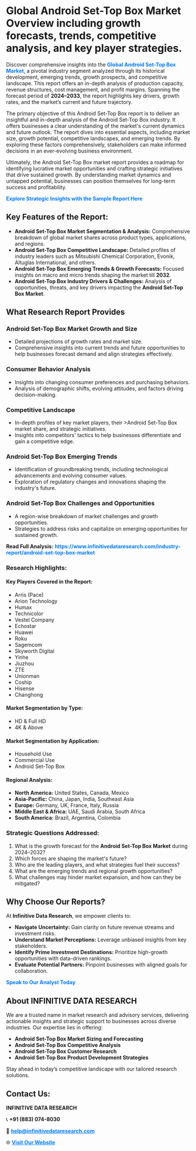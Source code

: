 <h1>Global Android Set-Top Box Market Overview including growth forecasts, trends, competitive analysis, and key player strategies.</h1>
<p>
Discover comprehensive insights into the 
<a href="https://www.infinitivedataresearch.com/industry-report/android-set-top-box-market" rel="dofollow" style="color: #007BFF; text-decoration: none;"><strong>Global Android Set-Top Box Market</strong></a>, a pivotal industry segment analyzed through its historical development, emerging trends, growth prospects, and competitive landscape. This report offers an in-depth analysis of production capacity, revenue structures, cost management, and profit margins. Spanning the forecast period of <strong>2024–2033</strong>, the report highlights key drivers, growth rates, and the market’s current and future trajectory.
</p>
<p>
The primary objective of this Android Set-Top Box report is to deliver an insightful and in-depth analysis of the Android Set-Top Box industry. It offers businesses a clear understanding of the market's current dynamics and future outlook. The report dives into essential aspects, including market size, growth potential, competitive landscapes, and emerging trends. By exploring these factors comprehensively, stakeholders can make informed decisions in an ever-evolving business environment.
</p>
<p>
Ultimately, the Android Set-Top Box market report provides a roadmap for identifying lucrative market opportunities and crafting strategic initiatives that drive sustained growth. By understanding market dynamics and untapped potential, businesses can position themselves for long-term success and profitability.
</p>
<p>
<a href="https://www.infinitivedataresearch.com/request-sample/reportId=112782" style="color: #007BFF; text-decoration: none;"><strong>Explore Strategic Insights with the Sample Report Here</strong></a>
</p>

<h2>Key Features of the Report:</h2>
<ul>
<li><strong>Android Set-Top Box Market Segmentation & Analysis:</strong> Comprehensive breakdown of global market shares across product types, applications, and regions.</li>
<li><strong>Android Set-Top Box Competitive Landscape:</strong> Detailed profiles of industry leaders such as Mitsubishi Chemical Corporation, Evonik, Altuglas International, and others.</li>
<li><strong>Android Set-Top Box Emerging Trends & Growth Forecasts:</strong> Focused insights on macro and micro trends shaping the market till <strong>2032</strong>.</li>
<li><strong>Android Set-Top Box Industry Drivers & Challenges:</strong> Analysis of opportunities, threats, and key drivers impacting the <strong>Android Set-Top Box Market</strong>.</li>
</ul>

<h2>What Research Report Provides</h2>
<h3>Android Set-Top Box Market Growth and Size</h3>
<ul>
<li>Detailed projections of growth rates and market size.</li>
<li>Comprehensive insights into current trends and future opportunities to help businesses forecast demand and align strategies effectively.</li>
</ul>

<h3>Consumer Behavior Analysis</h3>
<ul>
<li>Insights into changing consumer preferences and purchasing behaviors.</li>
<li>Analysis of demographic shifts, evolving attitudes, and factors driving decision-making.</li>
</ul>

<h3>Competitive Landscape</h3>
<ul>
<li>In-depth profiles of key market players, their >Android Set-Top Box market share, and strategic initiatives.</li>
<li>Insights into competitors' tactics to help businesses differentiate and gain a competitive edge.</li>
</ul>

<h3>Android Set-Top Box Emerging Trends</h3>
<ul>
<li>Identification of groundbreaking trends, including technological advancements and evolving consumer values.</li>
<li>Exploration of regulatory changes and innovations shaping the industry's future.</li>
</ul>

<h3>Android Set-Top Box Challenges and Opportunities</h3>
<ul>
<li>A region-wise breakdown of market challenges and growth opportunities.</li>
<li>Strategies to address risks and capitalize on emerging opportunities for sustained growth.</li>
</ul>
<p><strong>Read Full Analysis:</strong> <a href="https://www.infinitivedataresearch.com/industry-report/android-set-top-box-market" rel="dofollow" style="color: #007BFF; text-decoration: none;"><strong>https://www.infinitivedataresearch.com/industry-report/android-set-top-box-market</strong></a></p>
<h3>Research Highlights:</h3>
<h4>Key Players Covered in the Report:</h4>
<ul><li>Arris (Pace)</li><li>Arion Technology</li><li>Humax</li><li>Technicolor</li><li>Vestel Company</li><li>Echostar</li><li>Huawei</li><li>Roku</li><li>Sagemcom</li><li>Skyworth Digital</li><li>Yinhe</li><li>Jiuzhou</li><li>ZTE</li><li>Unionman</li><li>Coship</li><li>Hisense</li><li>Changhong</li></ul>
<h4>Market Segmentation by Type:</h4>
<ul><li>HD &amp; Full HD</li><li>4K &amp; Above</li></ul>
<h4>Market Segmentation by Application:</h4>
<ul><li>Household Use</li><li>Commercial Use</li><li>Android Set-Top Box</li></ul>

<h4>Regional Analysis:</h4>
<ul>
<li><strong>North America:</strong> United States, Canada, Mexico</li>
<li><strong>Asia-Pacific:</strong> China, Japan, India, Southeast Asia</li>
<li><strong>Europe:</strong> Germany, UK, France, Italy, Russia</li>
<li><strong>Middle East & Africa:</strong> UAE, Saudi Arabia, South Africa</li>
<li><strong>South America:</strong> Brazil, Argentina, Colombia</li>
</ul>

<h3>Strategic Questions Addressed:</h3>
<ol>
<li>What is the growth forecast for the <strong>Android Set-Top Box Market</strong> during 2024–2032?</li>
<li>Which forces are shaping the market's future?</li>
<li>Who are the leading players, and what strategies fuel their success?</li>
<li>What are the emerging trends and regional growth opportunities?</li>
<li>What challenges may hinder market expansion, and how can they be mitigated?</li>
</ol>

<h2>Why Choose Our Reports?</h2>
<p>At <strong>Infinitive Data Research</strong>, we empower clients to:</p>
<ul>
<li><strong>Navigate Uncertainty:</strong> Gain clarity on future revenue streams and investment risks.</li>
<li><strong>Understand Market Perceptions:</strong> Leverage unbiased insights from key stakeholders.</li>
<li><strong>Identify Prime Investment Destinations:</strong> Prioritize high-growth opportunities with data-driven rankings.</li>
<li><strong>Evaluate Potential Partners:</strong> Pinpoint businesses with aligned goals for collaboration.</li>
</ul>
<p><a href="https://www.infinitivedataresearch.com/industry-report/android-set-top-box-market" rel="dofollow" style="color: #007BFF; text-decoration: none;"><strong>Speak to Our Analyst Today</strong></a></p>

<h2>About INFINITIVE DATA RESEARCH</h2>
<p>We are a trusted name in market research and advisory services, delivering actionable insights and strategic support to businesses across diverse industries. Our expertise lies in offering:</p>
<ul>
<li><strong>Android Set-Top Box Market Sizing and Forecasting</strong></li>
<li><strong>Android Set-Top Box Competitive Analysis</strong></li>
<li><strong>Android Set-Top Box Customer Research</strong></li>
<li><strong>Android Set-Top Box Product Development Strategies</strong></li>
</ul>
<p>Stay ahead in today’s competitive landscape with our tailored research solutions.</p>

<h2>Contact Us:</h2>
<p><strong>INFINITIVE DATA RESEARCH</strong></p>
<p>📞 <strong>+91 (883) 074-8030</strong></p>
<p>📧 <strong><a href="mailto:help@infinitivedataresearch.com" style="color: #007BFF;">help@infinitivedataresearch.com</a></strong></p>
<p>🌐 <strong><a href="https://www.infinitivedataresearch.com" rel="dofollow" style="color: #007BFF;">Visit Our Website</a></strong></p>